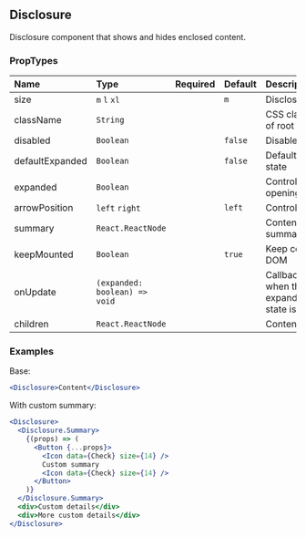 ## Disclosure

Disclosure component that shows and hides enclosed content.

### PropTypes

| Name            | Type                          | Required | Default | Description                                              |
| :-------------- | :---------------------------- | :------: | :------ | :------------------------------------------------------- |
| size            | `m` `l` `xl`                  |          | `m`     | Disclosure size                                          |
| className       | `String`                      |          |         | CSS class name of root element                           |
| disabled        | `Boolean`                     |          | `false` | Disabled state                                           |
| defaultExpanded | `Boolean`                     |          | `false` | Default opening state                                    |
| expanded        | `Boolean`                     |          |         | Controlled opening state                                 |
| arrowPosition   | `left` `right`                |          | `left`  | Control position                                         |
| summary         | `React.ReactNode`             |          |         | Content summary                                          |
| keepMounted     | `Boolean`                     |          | `true`  | Keep content in DOM                                      |
| onUpdate        | `(expanded: boolean) => void` |          |         | Callback fired when the expand/collapse state is changed |
| children        | `React.ReactNode`             |          |         | Content                                                  |

### Examples

Base:

```jsx
<Disclosure>Content</Disclosure>
```

With custom summary:

```jsx
<Disclosure>
  <Disclosure.Summary>
    {(props) => (
      <Button {...props}>
        <Icon data={Check} size={14} />
        Custom summary
        <Icon data={Check} size={14} />
      </Button>
    )}
  </Disclosure.Summary>
  <div>Custom details</div>
  <div>More custom details</div>
</Disclosure>
```
